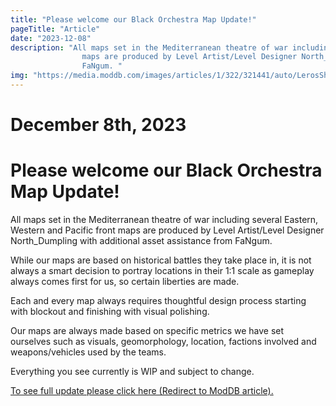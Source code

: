 ```yaml
---
title: "Please welcome our Black Orchestra Map Update!"
pageTitle: "Article"
date: "2023-12-08"
description: "All maps set in the Mediterranean theatre of war including several Eastern, Western and Pacific front
                maps are produced by Level Artist/Level Designer North_Dumpling with additional asset assistance from
                FaNgum. "
img: "https://media.moddb.com/images/articles/1/322/321441/auto/LerosShowcase_01.png"
---
```



<h1> December 8th, 2023 </h1>
<h1> Please welcome our Black Orchestra Map Update! </h1>

<p> All maps set in the Mediterranean theatre of war including several Eastern, Western and Pacific front
    maps are produced by Level Artist/Level Designer North_Dumpling with additional asset assistance from
    FaNgum. </p>

<p> While our maps are based on historical battles they take place in, it is not always a smart decision to
    portray locations in their 1:1 scale as gameplay always comes first for us, so certain liberties are
    made. </p>

<p> Each and every map always requires thoughtful design process starting with blockout and finishing with
    visual polishing. </p>

<p> Our maps are always made based on specific metrics we have set ourselves such as visuals, geomorphology,
    location, factions involved and weapons/vehicles used by the teams. </p>


<p> Everything you see currently is WIP and subject to change. </p>


<h> <a href="https://www.moddb.com/mods/black-orchestra37-54/news/maps-update1"> To see full update please click here (Redirect to ModDB article). </a> </h>


<div class="slideContainer">
    <!-- Slider main container -->
    <div class="swiper">
        <!-- Additional required wrapper -->
        <div class="swiper-wrapper">
            <!-- Slides -->
            <div class="swiper-slide"><img
                    src="https://media.moddb.com/images/articles/1/322/321441/auto/LerosShowcase_01.png"
                    alt="">
            </div>
            <div class="swiper-slide"><img
                    src="https://media.moddb.com/images/articles/1/322/321441/auto/LerosShowcase_02.png"
                    alt="">
            </div>
            <div class="swiper-slide"><img
                    src="https://media.moddb.com/images/articles/1/322/321441/auto/LerosShowcase_03.png"
                    alt="">
            </div>
            <div class="swiper-slide"><img
                    src="https://media.moddb.com/images/articles/1/322/321441/auto/LerosShowcase_04.png"
                    alt="">
            </div>
        </div>
        <!-- If we need pagination -->
        <div class="swiper-pagination"></div>
        <div class="swiper-button-prev"></div>
        <div class="swiper-button-next"></div>
    </div>
</div>